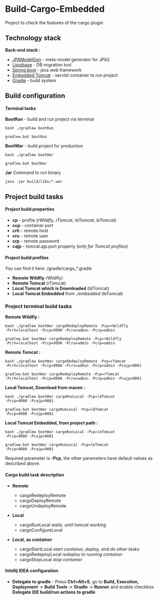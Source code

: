 # Build-Cargo-Embedded

Project to check the features of the cargo plugin

## Technology stack
 
 **Back-end stack :**
 - [JPAModelGen][] - meta-model generator for JPA2
 - [Liquibase][] - DB migration tool
 - [Spring boot][] - java web framework
 - [Embedded Tomcat][] - servlet container to run project
 - [Gradle][] - build system

## Build configuration
#### Terminal tasks

**BootRun** - build and run project via terminal

    bash ./gradlew bootRun

    gradlew.bat bootRun

**BootWar** - build project for production

    bash ./gradlew bootWar

    gradlew.bat bootWar

**Jar** Command to run binary

    java -jar build/libs/*.war

## Project build tasks

#### Project build properties
 - **cp**   - profile (*rWildfly*, *rTomcat*, *ldTomcat*, *leTomcat*)
 - **ccp**	- container port
 - **crh**	- remote host
 - **cru**	- remote user
 - **crp** 	- remote password
 - **cajp**	- tomcat.ajp.port property *(only for Tomcat profiles)*

#### Project build profiles
You can find it here ./gradle/cargo_*.gradle

 - **Remote Wildfly** rWildfly)
 - **Remote Tomcat** (rTomcat)
 - **Local Tomcat which is Downloaded** (ldTomcat)
 - **Local Tomcat Embedded** from *./embedded* (leTomcat)

### Project terminal build tasks

**Remote Wildfly :**

    bash ./gradlew bootWar cargoRedeployRemote -Pcp=rWildfly
    -Pcrh=localhost -Pccp=9990 -Pcru=admin -Pcrp=admin
    
    gradlew.bat bootWar cargoRedeployRemote -Pcp=rWildfly
    -Pcrh=localhost -Pccp=9990 -Pcru=admin -Pcrp=admin

**Remote Tomcat :**

    bash ./gradlew bootWar cargoRedeployRemote -Pcp=rTomcat
    -Pcrh=localhost -Pccp=8088 -Pcru=admin -Pcrp=admin -Pcajp=9081
    
    gradlew.bat bootWar cargoRedeployRemote -Pcp=rTomcat
    -Pcrh=localhost -Pccp=8088 -Pcru=admin -Pcrp=admin -Pcajp=9081
    
**Local Tomcat, Download from maven :**

    bash ./gradlew bootWar cargoRunLocal -Pcp=ldTomcat
    -Pccp=9080 -Pcajp=9081
    
    gradlew.bat bootWar cargoRunLocal -Pcp=ldTomcat
    -Pccp=9080 -Pcajp=9081

**Local Tomcat Embedded, from project path :**

    bash ./gradlew bootWar cargoRunLocal -Pcp=leTomcat
    -Pccp=9080 -Pcajp=9081

    gradlew.bat bootWar cargoRunLocal -Pcp=leTomcat
    -Pccp=9080 -Pcajp=9081

Required parameter is **-Pcp**, the other parameters have default values ​​as described above.

#### Cargo build task description

 - **Remote**
    * cargoRedeployRemote
    * cargoDeployRemote
    * cargoUndeployRemote

 - **Local**
    * cargoRunLocal         *waits, until tomcat working*
    * cargoConfigureLocal

 - **Local, as container** 
    * cargoStartLocal		*start container, deploy, and do other tasks*
    * cargoRedeployLocal	*redeploy to running container*
    * cargoStopLocal		*stop container*

#### Intellij IDEA configuration

 - **Delegate to gradle** - 
 Press **Ctrl+Alt+S**, go to **Build, Execution, Deployment** -> **Build Tools** -> **Gradle** -> **Runner**
 and enable checkbox **Delegate IDE build/run actions to gradle**

[Spring boot]: https://spring.io/
[JPAModelGen]: https://docs.jboss.org/hibernate/jpamodelgen/1.0/reference/en-US/html_single
[Liquibase]: https://www.liquibase.org/
[Embedded Tomcat]: http://tomcat.apache.org/
[Gradle]: https://gradle.org/
